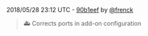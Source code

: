 2018/05/28 23:12 UTC - [90b1eef](https://github.com/hassio-addons/addon-grafana/commit/90b1eefa2e97951220ed6cbfb2ea84db71ad5fbc) by [@frenck](https://github.com/frenck)
> :ambulance: Corrects ports in add-on configuration 

